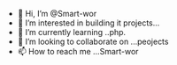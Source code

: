 - 👋 Hi, I’m @Smart-wor
- 👀 I’m interested in building it projects...
- 🌱 I’m currently learning ..php.
- 💞️ I’m looking to collaborate on ...peojects
- 📫 How to reach me ...Smart-wor

<!---
Smart-wor/Smart-wor is a ✨ special ✨ repository because its `README.md` (this file) appears on your GitHub profile.
You can click the Preview link to take a look at your changes.
--->
